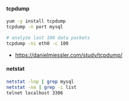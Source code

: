 #### tcpdump
```sh
yum -y install tcpdump
tcpdump -n port mysql

# analyze last 100 data packets
tcpdump -ni eth0 -c 100
```
* https://danielmiessler.com/study/tcpdump/

#### netstat
```sh
netstat -lnp | grep mysql
netstat -na | grep -i list
telnet localhost 3306
```
